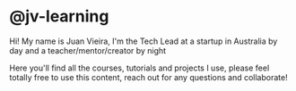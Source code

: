 # @jv-learning
Hi! My name is Juan Vieira, I'm the Tech Lead at a startup in Australia by day and a teacher/mentor/creator by night

Here you'll find all the courses, tutorials and projects I use, please feel totally free to use this content, reach out for any questions and collaborate!

<!---
jv-learning/jv-learning is a ✨ special ✨ repository because its `README.md` (this file) appears on your GitHub profile.
You can click the Preview link to take a look at your changes.
--->
